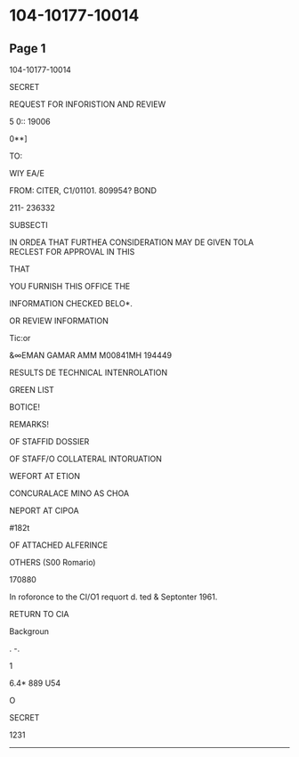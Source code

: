 # 104-10177-10014

## Page 1

104-10177-10014

SECRET

REQUEST FOR INFORISTION AND REVIEW

5 0:: 19006

0**]

TO:

WIY EA/E

FROM: CITER, C1/01101. 809954? BOND

211- 236332

SUBSECTI

IN ORDEA THAT FURTHEA CONSIDERATION MAY DE GIVEN TOLA RECLEST FOR APPROVAL IN THIS

THAT

YOU FURNISH THIS OFFICE THE

INFORMATION CHECKED BELO*.

OR REVIEW INFORMATION

Tic:or

&∞EMAN GAMAR AMM M00841MH 194449

RESULTS DE TECHNICAL INTENROLATION

GREEN LIST

BOTICE!

REMARKS!

OF STAFFID DOSSIER

OF STAFF/O COLLATERAL INTORUATION

WEFORT AT ETION

CONCURALACE MINO AS CHOA

NEPORT AT CIPOA

#182t

OF ATTACHED ALFERINCE

OTHERS (S00 Romario)

170880

In roforonce to the CI/O1 requort d. ted & Septonter 1961.

RETURN TO CIA

Backgroun

. -.

1

6.4* 889 U54

O

SECRET

1231

---

